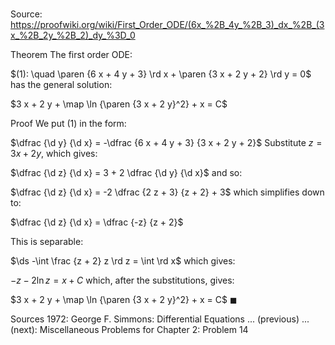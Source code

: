 # 

Source: https://proofwiki.org/wiki/First_Order_ODE/(6x_%2B_4y_%2B_3)_dx_%2B_(3x_%2B_2y_%2B_2)_dy_%3D_0

Theorem
The first order ODE:

$(1): \quad \paren {6 x + 4 y + 3} \rd x + \paren {3 x + 2 y + 2} \rd y = 0$
has the general solution:

$3 x + 2 y + \map \ln {\paren {3 x + 2 y}^2} + x = C$


Proof
We put $(1)$ in the form:

$\dfrac {\d y} {\d x} = -\dfrac {6 x + 4 y + 3} {3 x + 2 y + 2}$
Substitute $z = 3 x + 2 y$, which gives:

$\dfrac {\d z} {\d x} = 3 + 2 \dfrac {\d y} {\d x}$
and so:

$\dfrac {\d z} {\d x} = -2 \dfrac {2 z + 3} {z + 2} + 3$
which simplifies down to:

$\dfrac {\d z} {\d x} = \dfrac {-z} {z + 2}$

This is separable:

$\ds -\int \frac {z + 2} z \rd z = \int \rd x$
which gives:

$- z - 2 \ln z = x + C$
which, after the substitutions, gives:

$3 x + 2 y + \map \ln {\paren {3 x + 2 y}^2} + x = C$
$\blacksquare$


Sources
1972: George F. Simmons: Differential Equations ... (previous) ... (next): Miscellaneous Problems for Chapter $2$: Problem $14$




